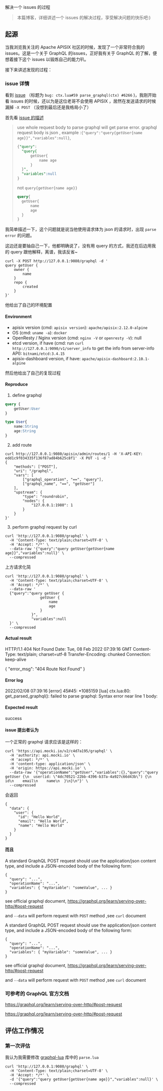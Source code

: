 解决一个 issues 的过程

> 本篇博客，详细讲述一个 issues 的解决过程，享受解决问题的快乐吧:)

## 起源

当我浏览我关注的 Apache APISIX 社区的时候，发现了一个非常符合我的 issues。这是一个关于 GraphQL 的issues，正好我有关于 GraphQL 的了解，便想着接下这个 issues 以锻炼自己的能力叭。

接下来讲述发现的过程：

### issue 详情

看到 [issue](https://github.com/apache/apisix/issues/6266) （标题为 `bug: ctx.lua#59 parse_graphql(ctx) #6266` )，我刚开始看 issues 的时候，还以为是这位老哥不会使用 APISIX ，居然在发送请求的时候漏掉 `-X POST` （没想到最后还是我格局小了）

首先看 [issue 的描述](https://github.com/apache/apisix/issues/6266#:~:text=2%20days%20ago-,Issue%20description,-use%20whole%20request)

> use whole request body to parse graphql will get parse error.
> graphql request body is json , example :`{"query":"query{getUser{name age}}","variables":null}`, 
>
> ```sql
> {"query":
> 	"query{
> 		getUser{
> 			name age
> 		}
> 	}",
> 	"variables":null
> }
> ```
>
> not `query{getUser{name age}}`
>
> ```sql
> query{
> 	getUser{
> 		name 
> 		age
> 	}
> }
> ```
>
> 

我简单描述一下，这个问题就是说当他使用请求体为 json 的请求时，出现 `parse error` 的问题。

这边还是要抽自己一下，他都明确说了，没有用 query 的方式，我还在后边用我的 query 跟他解释，离谱，我该反省~

```shell
curl -X POST http://127.0.0.1:9080/graphql -d '
query getUser {
    owner {
        name
    }
    repo {
        created
    }
}'
```

他给出了自己的环境配置

#### Environment

- apisix version (cmd: `apisix version`): `apache/apisix:2.12.0-alpine`
- OS (cmd: `uname -a`): `docker`
- OpenResty / Nginx version (cmd: `nginx -V` or `openresty -V`): null
- etcd version, if have (cmd: run `curl http://127.0.0.1:9090/v1/server_info` to get the info from server-info API): `bitnami/etcd:3.4.15`
- apisix-dashboard version, if have: `apache/apisix-dashboard:2.10.1-alpine`

然后他给出了自己的复现过程

#### Reproduce

1. define graphql

```sql
query {
    getUser:User
}

type User{
    name:String
    age:String
}
```

2. add route

```shell
curl http://127.0.0.1:9080/apisix/admin/routes/1 -H 'X-API-KEY: edd1c9f034335f136f87ad84b625c8f1' -X PUT -i -d '
{
    "methods": ["POST"],
    "uri": "/graphql",
    "vars": [
        ["graphql_operation", "==", "query"],
        ["graphql_name", "==", "getUser"]
    ],
    "upstream": {
        "type": "roundrobin",
        "nodes": {
            "127.0.0.1:1980": 1
        }
    }
}'
```

3. perform graphql request by curl

```shell
curl 'http://127.0.0.1:9080/graphql' \
  -H 'Content-Type: text/plain;charset=UTF-8' \
  -H 'Accept: */*' \
  --data-raw '{"query":"query getUser{getUser{name age}}","variables":null}' \
  --compressed
```

上方请求化简

```shell
curl 'http://127.0.0.1:9080/graphql' \
  -H 'Content-Type: text/plain;charset=UTF-8' \
  -H 'Accept: */*' \
  --data-raw '
  {"query":"query getUser {
  				getUser {
  					name 
  					age
  				}
  			}",
  			"variables":null
  }' \
  --compressed
```

#### Actual result

HTTP/1.1 404 Not Found
Date: Tue, 08 Feb 2022 07:39:16 GMT
Content-Type: text/plain; charset=utf-8
Transfer-Encoding: chunked
Connection: keep-alive

{
"error_msg": "404 Route Not Found"
}

#### Error log

2022/02/08 07:39:16 [error] 45#45: *1085159 [lua] ctx.lua:80: get_parsed_graphql(): failed to parse graphql: Syntax error near line 1 body:

#### Expected result

success

#### issue 提出者认为

一个正常的 graphql 请求应该是这样的：

```shell
curl 'https://api.mocki.io/v2/c4d7a195/graphql' \
  -H 'authority: api.mocki.io' \
  -H 'accept: */*' \
  -H 'content-type: application/json' \
  -H 'origin: https://api.mocki.io' \
  --data-raw '{"operationName":"getUser","variables":{},"query":"query getUser {\n  user(id: \"4dc70521-22bb-4396-b37a-4a927c66d43b\") {\n    id\n    email\n    name\n  }\n}\n"}' \
  --compressed
```

会返回

```shell
{
  "data": {
    "user": {
      "id": "Hello World",
      "email": "Hello World",
      "name": "Hello World"
    }
  }
}
```



#### 而且

A standard GraphQL POST request should use the application/json content type, and include a JSON-encoded body of the following form:

```
{
  "query": "...",
  "operationName": "...",
  "variables": { "myVariable": "someValue", ... }
}
```

see official graphql document, https://graphql.org/learn/serving-over-http/#post-request

and `--data` will perform request with `POST` method ,see `curl` document

A standard GraphQL POST request should use the application/json content type, and include a JSON-encoded body of the following form:

```
{
  "query": "...",
  "operationName": "...",
  "variables": { "myVariable": "someValue", ... }
}
```

see official graphql document, https://graphql.org/learn/serving-over-http/#post-request

and `--data` will perform request with `POST` method ,see `curl` document



### 可参考的 GraphQL 官方文档

https://graphql.org/learn/serving-over-http/#post-request

https://graphql.org/learn/serving-over-http/#post-request



## 评估工作情况

### 第一次评估

我认为我需要修改 [graphql-lua](https://github.com/bjornbytes/graphql-lua/blob/master/graphql/parse.lua#L317) 库中的 `parse.lua`

```
curl 'http://127.0.0.1:9080/graphql' \
  -H 'Content-Type: text/plain;charset=UTF-8' \
  -H 'Accept: */*' \
  -d '{"query":"query getUser{getUser{name age}}","variables":null}' \
  --compressed
```

